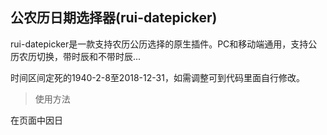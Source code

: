 ## 公农历日期选择器(rui-datepicker)

rui-datepicker是一款支持农历公历选择的原生插件。PC和移动端通用，支持公历农历切换，带时辰和不带时辰...

时间区间定死的1940-2-8至2018-12-31，如需调整可到代码里面自行修改。


> 使用方法

在页面中因日
~~~

~~~



